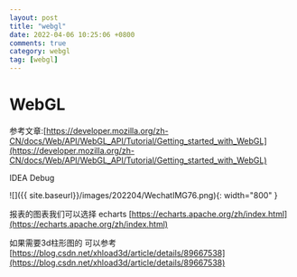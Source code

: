 ```yaml
---
layout: post
title: "webgl"
date: 2022-04-06 10:25:06 +0800
comments: true
category: webgl
tag: [webgl]
---
```




#  WebGL

参考文章:[https://developer.mozilla.org/zh-CN/docs/Web/API/WebGL_API/Tutorial/Getting_started_with_WebGL](https://developer.mozilla.org/zh-CN/docs/Web/API/WebGL_API/Tutorial/Getting_started_with_WebGL)



IDEA Debug	

![]({{ site.baseurl}}/images/202204/WechatIMG76.png){: width="800" }



报表的图表我们可以选择 echarts [https://echarts.apache.org/zh/index.html](https://echarts.apache.org/zh/index.html)

如果需要3d柱形图的 可以参考 [https://blog.csdn.net/xhload3d/article/details/89667538](https://blog.csdn.net/xhload3d/article/details/89667538)

